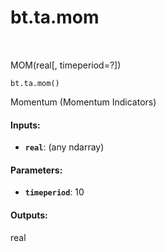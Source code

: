 <div itemscope itemtype="http://developers.google.com/ReferenceObject">
<meta itemprop="name" content="bt.ta.mom" />
<meta itemprop="path" content="Stable" />
</div>

# bt.ta.mom

<!-- Insert buttons and diff -->

<table class="tfo-notebook-buttons tfo-api nocontent" align="left">

</table>



MOM(real[, timeperiod=?])

<pre class="devsite-click-to-copy prettyprint lang-py tfo-signature-link">
<code>bt.ta.mom()
</code></pre>



<!-- Placeholder for "Used in" -->

Momentum (Momentum Indicators)

#### Inputs:


* <b>`real`</b>: (any ndarray)


#### Parameters:


* <b>`timeperiod`</b>: 10


#### Outputs:

real
